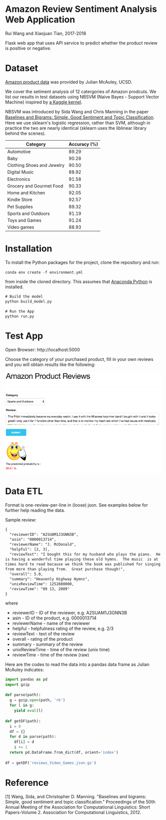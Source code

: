 # Amazon Review Sentiment Analysis Web Application

Rui Wang and Xiaojuan Tian, 2017-2018

Flask web app that uses API service to predict whether the product review is positive or negative.

# Dataset

[Amazon product data](http://jmcauley.ucsd.edu/data/amazon/links.html) was provided by Julian McAuley, UCSD.

We cover the setiment analysis of 12 catergories of Amazon prodcuts. We list our results in test datasets using NBSVM (Naive Bayes - Support Vector Machine) inspired by [a Kaggle kernel](https://www.kaggle.com/jhoward/nb-svm-strong-linear-baseline-eda-0-052-lb). 

NBSVM was introduced by Sida Wang and Chris Manning in the paper [Baselines and Bigrams: Simple, Good Sentiment and Topic Classiﬁcation](https://nlp.stanford.edu/pubs/sidaw12_simple_sentiment.pdf). Here we use sklearn's logistic regression, rather than SVM, although in practice the two are nearly identical (sklearn uses the liblinear library behind the scenes).

| Category                   | Accuracy (%) |
|----------------------------|--------------|
| Automotive                 | 89.29        |
| Baby                       | 90.28        |
| Clothing Shoes and Jewelry | 90.50        |
| Digital Music              | 88.92        |
| Electronics                | 91.58        |
| Grocery and Gourmet Food   | 90.33        |
| Home and Kitchen           | 92.05        |
| Kindle Store               | 92.57        |
| Pet Supplies               | 89.32        |
| Sports and Outdoors        | 91.19        |
| Toys and Games             | 91.24        |
| Video games                | 88.93        |

# Installation

To install the Python packages for the project, clone the repository and run:

`conda env create -f environment.yml`

from inside the cloned directory. This assumes that [Anaconda Python](https://www.continuum.io/downloads) is installed.

```
# Build the model 
python build_model.py

# Run the App
python run.py
``` 

# Test App

Open Browser: http://localhost:5000

Choose the category of your purchased product, fill in your own reviews and you will obtain results like the following:

![Demo](/demo.png)

# Data ETL

Format is one-review-per-line in (loose) json. See examples below for further help reading the data.

Sample review:

```
{
  "reviewerID": "A2SUAM1J3GNN3B",
  "asin": "0000013714",
  "reviewerName": "J. McDonald",
  "helpful": [2, 3],
  "reviewText": "I bought this for my husband who plays the piano.  He is having a wonderful time playing these old hymns.  The music  is at times hard to read because we think the book was published for singing from more than playing from.  Great purchase though!",
  "overall": 5.0,
  "summary": "Heavenly Highway Hymns",
  "unixReviewTime": 1252800000,
  "reviewTime": "09 13, 2009"
}
```
where

* reviewerID - ID of the reviewer, e.g. A2SUAM1J3GNN3B
* asin - ID of the product, e.g. 0000013714
* reviewerName - name of the reviewer
* helpful - helpfulness rating of the review, e.g. 2/3
* reviewText - text of the review
* overall - rating of the product
* summary - summary of the review
* unixReviewTime - time of the review (unix time)
* reviewTime - time of the review (raw)

 Here are the codes to read the data into a pandas data frame as Julian McAuley indicates:

```python
import pandas as pd
import gzip

def parse(path):
  g = gzip.open(path, 'rb')
  for l in g:
    yield eval(l)

def getDF(path):
  i = 0
  df = {}
  for d in parse(path):
    df[i] = d
    i += 1
  return pd.DataFrame.from_dict(df, orient='index')

df = getDF('reviews_Video_Games.json.gz')
```

# Reference

[1] Wang, Sida, and Christopher D. Manning. "Baselines and bigrams: Simple, good sentiment and topic classification." Proceedings of the 50th Annual Meeting of the Association for Computational Linguistics: Short Papers-Volume 2. Association for Computational Linguistics, 2012.
